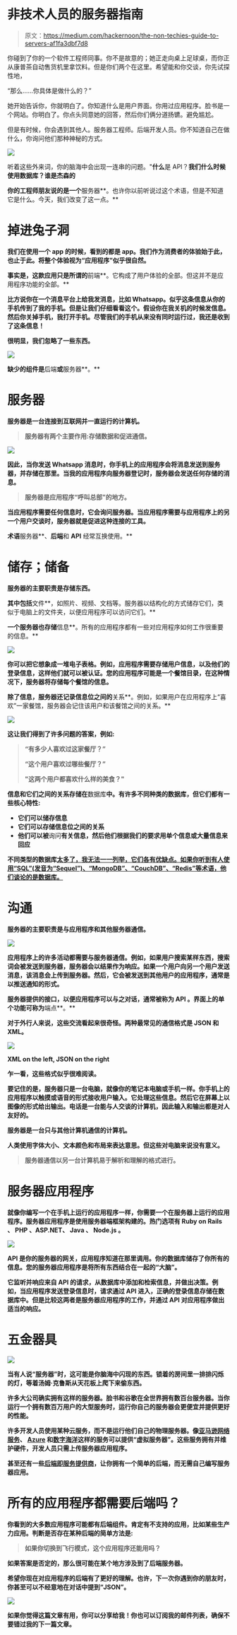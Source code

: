# 非技术人员的服务器指南

> 原文：<https://medium.com/hackernoon/the-non-techies-guide-to-servers-af1fa3dbf7d8>

你碰到了你的一个软件工程师同事。你不是故意的；她正走向桌上足球桌，而你正从康普茶自动售货机里拿饮料。但是你们两个在这里。希望能和你交谈，你先试探性地，

“那么……你具体是做什么的？”

她开始告诉你，你就明白了。你知道什么是用户界面。你用过应用程序。脸书是一个网站。你明白了。你点头同意她的回答，然后你们俩分道扬镳。避免尴尬。

但是有时候，你会遇到其他人。服务器工程师。后端开发人员。你不知道自己在做什么，你询问他们那种神秘的方式。

![](img/f91a1353e40d639afb39c97e8ebe2d06.png)

听着这些外来词，你的脑海中会出现一连串的问题。"**什么**是 API？**我们什么时候使用数据库？谁是杰森的**

**你的工程师朋友说的是一个**服务器**。也许你以前听说过这个术语，但是不知道它是什么。今天，我们改变了这一点。**

# **掉进兔子洞**

**我们在使用一个 app 的时候，看到的都是 app。我们作为消费者的体验始于此，也止于此。将整个体验视为“应用程序”似乎很自然。**

**事实是，这款应用只是所谓的**前端**。它构成了用户体验的全部。但这并不是应用程序功能的全部。**

**比方说你在一个消息平台上给我发消息，比如 Whatsapp。似乎这条信息从你的手机传到了我的手机。但是让我们仔细看看这个。假设你在我关机的时候发信息。然后你关掉手机，我打开手机。尽管我们的手机从来没有同时运行过，我还是收到了这条信息！**

**很明显，我们忽略了一些东西。**

**![](img/228b3f094cc1ca18c1c0b9c6f0d7aaec.png)**

**缺少的组件是**后端**或**服务器**。**

# **服务器**

**服务器是一台连接到互联网并一直运行的计算机。**

> **服务器有两个主要作用:存储数据和促进通信。**

**![](img/ce9cc52371810b8588e0b697a0aa7e4a.png)**

**因此，当你发送 Whatsapp 消息时，你手机上的应用程序会将消息发送到服务器，并存储在那里。当我的应用程序向服务器登记时，服务器会发送任何存储的消息。**

> **服务器是应用程序“呼叫总部”的地方。**

**当应用程序需要任何信息时，它会询问服务器。当应用程序需要与应用程序上的另一个用户交谈时，服务器就是促进这种连接的工具。**

**术语**服务器**、**后端**和 **API** 经常互换使用。**

# **储存；储备**

**服务器的主要职责是存储东西。**

**其中包括**文件**，如照片、视频、文档等。服务器以结构化的方式储存它们，类似于电脑上的文件夹，以便应用程序可以访问它们。**

**一个服务器也存储**信息**。所有的应用程序都有一些对应用程序如何工作很重要的信息。**

**![](img/ec536b0cd7b4939c9f19fe252e133847.png)**

**你可以把它想象成一堆电子表格。例如，应用程序需要存储用户信息，以及他们的登录信息，这样他们就可以被认证。您的应用程序可能是一个餐馆目录，在这种情况下，服务器将存储每个餐馆的信息。**

**除了信息，服务器还记录信息位之间的**关系**。例如，如果用户在应用程序上“喜欢”一家餐馆，服务器会记住该用户和该餐馆之间的关系。**

**![](img/8cf7601643a1d3a3e8b75d5573c4ec28.png)**

**这让我们得到了许多问题的答案，例如:**

> **“有多少人喜欢过这家餐厅？”**
> 
> **“这个用户喜欢过哪些餐厅？”**
> 
> **"这两个用户都喜欢什么样的美食？"**

**信息和它们之间的关系存储在**数据库**中。有许多不同种类的数据库，但它们都有一些核心特性:**

*   **它们可以储存信息**
*   **它们可以存储信息位之间的关系**
*   **他们可以被**询问**有关信息，然后他们根据我们的要求用单个信息或大量信息来回应**

**不同类型的数据库[太多了，我无法一一列举，它们各有优缺点。如果你听到有人使用“SQL”(发音为“Sequel”)、“MongoDB”、“CouchDB”、“Redis”等术语，他们谈论的是数据库。](https://www.eversql.com/most-popular-databases-in-2017-according-to-stackoverflow-survey/)**

# **沟通**

**服务器的主要职责是与应用程序和其他服务器通信。**

**![](img/cd57893b0f6880e127f96c16c3c6bfc2.png)**

**应用程序上的许多活动都需要与服务器通信。例如，如果用户搜索某样东西，搜索词会被发送到服务器，服务器会以结果作为响应。如果一个用户向另一个用户发送消息，该消息会上传到服务器。然后，它会被发送到其他用户的应用程序，通常是以推送通知的形式。**

**服务器提供的接口，以便应用程序可以与之对话，通常被称为 **API** 。界面上的单个功能可称为**端点**。**

**对于外行人来说，这些交流看起来很奇怪。两种最常见的通信格式是 JSON 和 XML。**

**![](img/37944247ced1b67c0500072b532b4479.png)**

**XML on the left, JSON on the right**

**乍一看，这些格式似乎很难阅读。**

**要记住的是，服务器只是一台电脑，就像你的笔记本电脑或手机一样。你手机上的应用程序以触摸或语音的形式接收用户输入。它处理这些信息。然后它在屏幕上以图像的形式给出输出。电话是一台能与人交谈的计算机，因此输入和输出都是对人友好的。**

**服务器是一台只与其他计算机通信的计算机。**

**人类使用字体大小、文本颜色和布局来表达意思。但这些对电脑来说没有意义。**

> **服务器通信以另一台计算机易于解析和理解的格式进行。**

# **服务器应用程序**

**就像你编写一个在手机上运行的应用程序一样，你需要一个在服务器上运行的应用程序。服务器应用程序是使用服务器端框架构建的。热门选项有 **Ruby on Rails** 、 **PHP** 、**ASP.NET**、 **Java** 、 **Node.js** 。**

**![](img/911bb75bacde3eb537f964b070a5b690.png)**

**API 是你的服务器的网关，应用程序知道在那里调用。你的数据库储存了你所有的信息。您的服务器应用程序是将所有东西结合在一起的“大脑”。**

**它监听并响应来自 API 的请求，从数据库中添加和检索信息，并做出决策。例如，当应用程序发送登录信息时，请求通过 API 进入，正确的登录信息存储在数据库中。但是比较这两者是服务器应用程序的工作，并通过 API 对应用程序做出适当的响应。**

# **五金器具**

**![](img/a8c398c026579590ee29606bd9baaeaa.png)**

**当有人说“服务器”时，这可能是你脑海中闪现的东西。锁着的房间里一排排闪烁的灯，等着汤姆·克鲁斯从天花板上爬下来偷东西。**

**许多大公司确实拥有这样的服务器。脸书和谷歌在全世界拥有数百台服务器。当你运行一个拥有数百万用户的大型服务时，运行你自己的服务器会更便宜并提供更好的性能。**

**许多开发人员使用某种云服务，而不是运行他们自己的物理服务器。像[亚马逊网络服务](https://aws.amazon.com/)、 [Azure](https://azure.microsoft.com/) 和[数字海洋](https://www.digitalocean.com/)这样的服务可以提供“虚拟服务器”。这些服务拥有并维护硬件，开发人员只需上传服务器应用程序。**

**甚至还有一些[后端即服务提供商](https://en.wikipedia.org/wiki/Mobile_backend_as_a_service)，让你拥有一个简单的后端，而无需自己编写服务器应用。**

# **所有的应用程序都需要后端吗？**

**你看到的大多数应用程序可能都有后端组件。肯定有不支持的应用，比如某些生产力应用。判断是否存在某种后端的简单方法是:**

> **如果你切换到飞行模式，这个应用程序还能用吗？**

**如果答案是否定的，那么很可能在某个地方涉及到了后端服务器。**

**希望你现在对应用程序的后端有了更好的理解。也许，下一次你遇到你的朋友时，你甚至可以不经意地在对话中提到“JSON”。**

**![](img/d22d6db2968882f0e9502249271fcd0a.png)**

**如果你觉得这篇文章有用，你可以分享给我！你也可以订阅我的邮件列表，确保不要错过我的下一篇文章。**